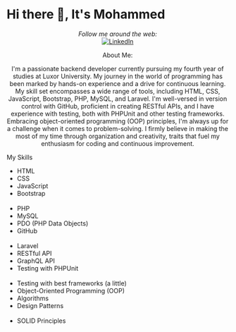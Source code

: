 # Hi there 👋, It's Mohammed

<div align="center">
  <i>Follow me around the web:</i><br>
<a href="https://www.linkedin.com/in/mohammed-jabrallah-261749250"><img src="https://img.shields.io/badge/LinkedIn-%230077B5.svg?&style=flat-square&logo=linkedin&logoColor=white" alt="LinkedIn"></a>
</div>



<div align="center">
  <p>About Me:</p>
  <p>I'm a passionate backend developer currently pursuing my fourth year of studies at Luxor University. My journey in the world of programming has been marked by hands-on experience and a drive for continuous learning.
My skill set encompasses a wide range of tools, including HTML, CSS, JavaScript, Bootstrap, PHP, MySQL, and Laravel. I'm well-versed in version control with GitHub, proficient in creating RESTful APIs, and I have experience with testing, both with PHPUnit and other testing frameworks. Embracing object-oriented programming (OOP) principles, I'm always up for a challenge when it comes to problem-solving.
I firmly believe in making the most of my time through organization and creativity, traits that fuel my enthusiasm for coding and continuous improvement.</p>
</div>

<div>
 <p>My Skills </p>
   <ul>
      <li>HTML</li>
      <li>CSS</li>
      <li>JavaScript</li>
      <li>Bootstrap</li><br>
      <li>PHP</li>
      <li>MySQL</li>
      <li>PDO (PHP Data Objects)</li>
      <li>GitHub</li><br>
      <li>Laravel</li>
      <li>RESTful API</li>
      <li>GraphQL API</li>
      <li>Testing with PHPUnit</li><br>
      <li>Testing with best frameworks (a little)</li>
      <li>Object-Oriented Programming (OOP)</li>
      <li>Algorithms</li>
      <li>Design Patterns</li><br>
      <li>SOLID Principles</li>
    </ul>
</div>



